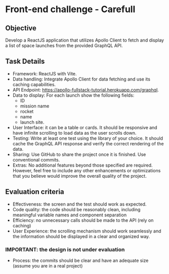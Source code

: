 # Front-end challenge - Carefull

## Objective

Develop a ReactJS application that utilizes Apollo Client to fetch and display a list of space launches from the provided GraphQL API.

## Task Details

- Framework: ReactJS with Vite.
- Data handling: Integrate Apollo Client for data fetching and use its caching capabilities.
- API Endpoint: https://apollo-fullstack-tutorial.herokuapp.com/graphql.
- Data to display: For each launch show the following fields: 
    - ID
    - mission name
    - rocket
    - name
    - launch site.
- User Interface: it can be a table or cards. It should be responsive and have infinite scrolling to load data as the user scrolls down.
- Testing: Write at least one test using the library of your choice. It should cache the GraphQL API response and verify the correct rendering of the data.
- Sharing: Use GitHub to share the project once it is finished. Use conventional commits.
- Extras: No additional features beyond those specified are required. However, feel free to include any other enhancements or optimizations that you believe would improve the overall quality of the project.

## Evaluation criteria

- Effectiveness: the screen and the test should work as expected.
- Code quality: the code should be reasonably clean, including meaningful variable names and component separation
- Efficiency: no unnecessary calls should be made to the API (rely on caching)
- User Experience: the scrolling mechanism should work seamlessly and the information should be displayed in a clear and organized way.

### IMPORTANT: the design is not under evaluation

- Process: the commits should be clear and have an adequate size (assume you are in a real project)